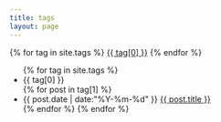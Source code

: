 ```yaml
---
title: tags
layout: page
---
```

<div id="tag_cloud">
{% for tag in site.tags %}
	<a href="#{{ tag[0] }}" title="{{ tag[0] }}" rel="{{ tag[1].size }}">{{ tag[0] }}</a>
{% endfor %}
</div>

<ul class="listing">
{% for tag in site.tags %}
	<li class="listing-seperator" id="{{ tag[0] }}">{{ tag[0] }}</li>
	{% for post in tag[1] %}
		<li class="listing-item">
			<time datetime="{{ post.date | date:"%Y-%m-%d" }}">{{ post.date | date:"%Y-%m-%d" }}</time>
			<a href="{{ post.url }}" title="{{ post.title }}">{{ post.title }}</a>
		</li>
	{% endfor %}
{% endfor %}
</ul>

<script src="/media/js/jquery.tagcloud.js" type="text/javascript" charset="utf-8"></script> 
<script language="javascript">
	$.fn.tagcloud.defaults = {
		size:  {start:10, end:15, unit:'em'}
		color: {start:'#CDE', end:'#F52'}
	};

	$(function(){
		$('#tag_cloud a').tagcloud();
	});
</script>














